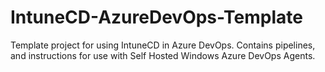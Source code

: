 # IntuneCD-AzureDevOps-Template
Template project for using IntuneCD in Azure DevOps. Contains pipelines, and instructions for use with Self Hosted Windows Azure DevOps Agents.

